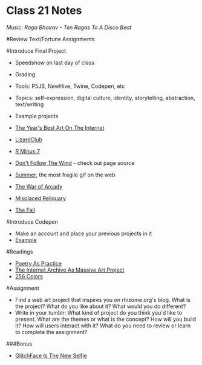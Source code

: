 Class 21 Notes
==============

*Music: Raga Bhairav - Ten Ragas To A Disco Beat*

#Review Text/Fortune Assignments

#Introduce Final Project

* Speedshow on last day of class
* Grading
* Tools: P5JS, NewHive, Twine, Codepen, etc
* Topics: self-expression, digital culture, identity, storytelling, abstraction, text/writing
* Example projects

* [The Year's Best Art On The Internet](http://www.fastcompany.com/3039947/the-years-best-art-on-the-internet)
* [LizardClub](http://www.james.trummerkind.com/lizardclub)
* [R Minus 7](http://newhive.com/melissabroder/rminus7?q=%40melissabroder+%23rminus7&e=a3JvU7)
* [Don't Follow The Wind](http://dontfollowthewind.info/) - check out page source
* [Summer](http://art.teleportacia.org/olia/summer/), the most fragile gif on the web
* [The War of Arcady](http://woodsofarcady.com/)
* [Misplaced Reliquary](http://www.paulcatanese.com/artwork/misplaced/index.html)
* [The Fall](http://media.rhizome.org/fall/childrens-lit.html)

#Introduce Codepen

* Make an account and place your previous projects in it
* [Example](http://codepen.io/carolineartz/pen/raRYYe)

#Readings

* [Poetry As Practice](http://rhizome.org/editorial/2015/mar/2/first-look-poetry/)
* [The Internet Archive As Massive Art Project](http://www.fastcolabs.com/3038062/the-internet-archive-as-massive-art-project)
* [256 Colors](http://www.fastcompany.com/3036241/this-film-is-made-from-3000-gifs)

#Assignment

* Find a web art project that inspires you on rhizome.org's blog. What is the project? What do you like about it? What would you do different? 
* Write in your tumblr: What kind of project do you think you'd like to present. What are the themes or what is the concept? How will you build it? How will users interact with it? What do you need to review or learn to complete the assignment?


###Bonus

* [GlitchFace Is The New Selfie](http://www.fastcompany.com/3036029/app-economy/glitch-face-is-the-new-selfie)
